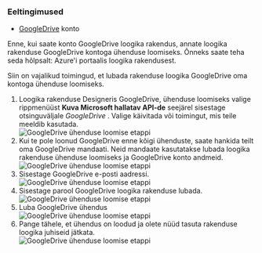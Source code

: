 ### <a name="prerequisites"></a>Eeltingimused

- [GoogleDrive](https://www.google.com/drive/) konto  


Enne, kui saate konto GoogleDrive loogika rakendus, annate loogika rakenduse GoogleDrive kontoga ühenduse loomiseks. Õnneks saate teha seda hõlpsalt: Azure'i portaalis loogika rakendusest.  

Siin on vajalikud toimingud, et lubada rakenduse loogika GoogleDrive oma kontoga ühenduse loomiseks.  
1. Loogika rakenduse Designeris GoogleDrive, ühenduse loomiseks valige rippmenüüst **Kuva Microsoft hallatav API-de** seejärel sisestage otsinguväljale *GoogleDrive* . Valige käivitada või toimingut, mis teile meeldib kasutada.  
![GoogleDrive ühenduse loomise etappi](./media/connectors-create-api-googledrive/googledrive-1.png)  
2. Kui te pole loonud GoogleDrive enne kõigi ühenduste, saate hankida teilt oma GoogleDrive mandaati. Neid mandaate kasutatakse lubada loogika rakenduse ühenduse loomiseks ja GoogleDrive konto andmeid.  
![GoogleDrive ühenduse loomise etappi](./media/connectors-create-api-googledrive/googledrive-2.png)  
3. Sisestage GoogleDrive e-posti aadressi.  
 ![GoogleDrive ühenduse loomise etappi](./media/connectors-create-api-googledrive/googledrive-3.png)  
4. Sisestage parool GoogleDrive loogika rakenduse lubada.  
![GoogleDrive ühenduse loomise etappi](./media/connectors-create-api-googledrive/googledrive-4.png)
5. Luba GoogleDrive ühendus  
![GoogleDrive ühenduse loomise etappi](./media/connectors-create-api-googledrive/googledrive-5.png)  
6. Pange tähele, et ühendus on loodud ja olete nüüd tasuta rakenduse loogika juhiseid jätkata.  
![GoogleDrive ühenduse loomise etappi](./media/connectors-create-api-googledrive/googledrive-6.png)  

